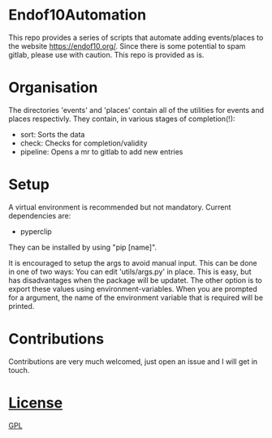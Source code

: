 

# Endof10Automation

This repo provides a series of scripts that automate
adding events/places to the website https://endof10.org/.
Since there is some potential to spam gitlab, please use
with caution. This repo is provided as is.

# Organisation
The directories 'events' and 'places' contain
all of the utilities for events and places
respectivly. They contain, in various stages of completion(!):

- sort: Sorts the data
- check: Checks for completion/validity
- pipeline: Opens a mr to gitlab to add new entries

# Setup
A virtual environment is recommended but not
mandatory. Current dependencies are:
- pyperclip

They can be installed by using "pip [name]".

It is encouraged to setup the args to avoid manual input.
This can be done in one of two ways: You can edit 'utils/args.py'
in place. This is easy, but has disadvantages when the package will be
updatet.
The other option is to export these values using environment-variables.
When you are prompted for a argument, the name of the environment variable
that is required will be printed.

# Contributions
Contributions are very much welcomed, just open an issue and
I will get in touch.

# [License](/LICENSE)
[GPL](LICENSE)
